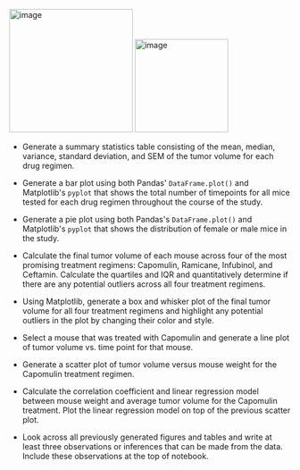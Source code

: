 <img width="221" alt="image" src="https://user-images.githubusercontent.com/87106205/173391959-c6266e62-3b5f-4148-8938-964be504b965.png"> <img width="167" alt="image" src="https://user-images.githubusercontent.com/87106205/173392073-1d376c1e-b896-4fc2-8cc8-0a5787f4edae.png">


* Generate a summary statistics table consisting of the mean, median, variance, standard deviation, and SEM of the tumor volume for each drug regimen.

* Generate a bar plot using both Pandas' `DataFrame.plot()` and Matplotlib's `pyplot` that shows the total number of timepoints for all mice tested for each drug regimen throughout the course of the study.

* Generate a pie plot using both Pandas's `DataFrame.plot()` and Matplotlib's `pyplot` that shows the distribution of female or male mice in the study.

* Calculate the final tumor volume of each mouse across four of the most promising treatment regimens: Capomulin, Ramicane, Infubinol, and Ceftamin. Calculate the quartiles and IQR and quantitatively determine if there are any potential outliers across all four treatment regimens.

* Using Matplotlib, generate a box and whisker plot of the final tumor volume for all four treatment regimens and highlight any potential outliers in the plot by changing their color and style.

* Select a mouse that was treated with Capomulin and generate a line plot of tumor volume vs. time point for that mouse.

* Generate a scatter plot of tumor volume versus mouse weight for the Capomulin treatment regimen.

* Calculate the correlation coefficient and linear regression model between mouse weight and average tumor volume for the Capomulin treatment. Plot the linear regression model on top of the previous scatter plot.

* Look across all previously generated figures and tables and write at least three observations or inferences that can be made from the data. Include these observations at the top of notebook.

